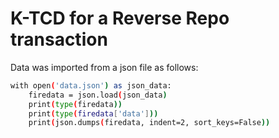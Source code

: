 # K-TCD for a Reverse Repo transaction
Data was imported from a json file as follows:
```bash
with open('data.json') as json_data:
    firedata = json.load(json_data)
    print(type(firedata))
    print(type(firedata['data']))
    print(json.dumps(firedata, indent=2, sort_keys=False))
```
